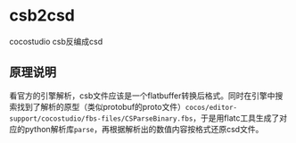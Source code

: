 # csb2csd
cocostudio csb反编成csd

## 原理说明
看官方的引擎解析，csb文件应该是一个flatbuffer转换后格式。同时在引擎中搜索找到了解析的原型（类似protobuf的proto文件）`cocos/editor-support/cocostudio/fbs-files/CSParseBinary.fbs`，于是用flatc工具生成了对应的python解析库`parse`，再根据解析出的数值内容按格式还原csd文件。
